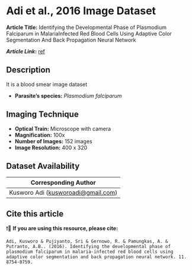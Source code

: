 # **Adi et al., 2016 Image Dataset**  
**Article Title:** Identifying the Developmental Phase of Plasmodium Falciparum in MalariaInfected Red Blood Cells Using Adaptive Color Segmentation And Back Propagation Neural Network 

**_Article Link_:** [ref](https://www.academia.edu/download/48627774/ijaerv11n15_60.pdf)


## **Description**
It is a blood smear image dataset


+ **Parasite’s species:** _Plasmodium falciparum_


## **Imaging Technique**
+ **Optical Train:** Microscope with camera
+ **Magnification:** 100x
+ **Number of Images:** 152 images
+ **Image Resolution:** 400 x 320


## **Dataset Availability**

|**Corresponding Author**|
|:---:|
|Kusworo Adi (kusworoadi@gmail.com)|


## **Cite this article**

❗🛑 **If you are using this resource, please cite:**

```
Adi, Kusworo & Pujiyanto, Sri & Gernowo, R. & Pamungkas, A. & Putranto, A.B.. (2016). Identifying the developmental phase of plasmodium falciparum in malaria-infected red blood cells using adaptive color segmentation and back propagation neural network. 11. 8754-8759. 
```